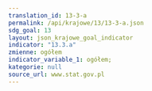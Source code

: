 ```yaml
---
translation_id: 13-3-a
permalink: /api/krajowe/13/13-3-a.json
sdg_goal: 13
layout: json_krajowe_goal_indicator
indicator: "13.3.a"
zmienne: ogółem
indicator_variable_1: ogółem;
kategorie: null
source_url: www.stat.gov.pl
---
```


